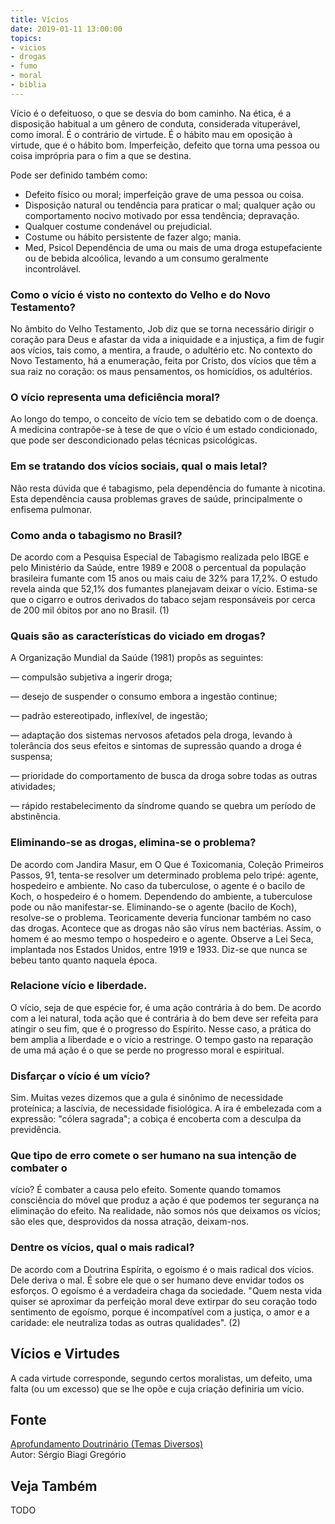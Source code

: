 ```yaml
---
title: Vícios
date: 2019-01-11 13:00:00
topics: 
- vicios
- drogas
- fumo
- moral
- biblia
---
```


Vício é o defeituoso, o que se desvia do bom caminho. Na ética, é a
disposição habitual a um gênero de conduta, considerada vituperável,
como imoral. É o contrário de virtude. É o hábito mau em oposição à
virtude, que é o hábito bom. Imperfeição, defeito que torna uma pessoa
ou coisa imprópria para o fim a que se destina.

Pode ser definido também como:
* Defeito físico ou moral; imperfeição grave de uma pessoa ou coisa.
* Disposição natural ou tendência para praticar o mal; qualquer ação ou comportamento nocivo motivado por essa tendência; depravação.
* Qualquer costume condenável ou prejudicial.
* Costume ou hábito persistente de fazer algo; mania.
* Med, Psicol Dependência de uma ou mais de uma droga estupefaciente ou de bebida alcoólica, levando a um consumo geralmente incontrolável.

### Como o vício é visto no contexto do Velho e do Novo Testamento?
No âmbito do Velho Testamento, Job diz que se torna necessário
dirigir o coração para Deus e afastar da vida a iniquidade e a
injustiça, a fim de fugir aos vícios, tais como, a mentira, a fraude, o
adultério etc. No contexto do Novo Testamento, há a enumeração,
feita por Cristo, dos vícios que têm a sua raiz no coração: os maus
pensamentos, os homicídios, os adultérios.

### O vício representa uma deficiência moral?
Ao longo do tempo, o conceito de vício tem se debatido com o de doença.
A medicina contrapõe-se à tese de que o vício é um estado condicionado,
que pode ser descondicionado pelas técnicas psicológicas.

### Em se tratando dos vícios sociais, qual o mais letal?
Não resta dúvida que é tabagismo, pela dependência do fumante à
nicotina. Esta dependência causa problemas graves de saúde,
principalmente o enfisema pulmonar.

### Como anda o tabagismo no Brasil?
De acordo com a Pesquisa Especial de Tabagismo realizada pelo IBGE e
pelo Ministério da Saúde, entre 1989 e 2008 o percentual da população
brasileira fumante com 15 anos ou mais caiu de 32% para 17,2%. O estudo
revela ainda que 52,1% dos fumantes planejavam deixar o vício. Estima-se
que o cigarro e outros derivados do tabaco sejam responsáveis por cerca
de 200 mil óbitos por ano no Brasil. (1)

### Quais são as características do viciado em drogas?
A Organização Mundial da Saúde (1981) propôs as seguintes:

— compulsão subjetiva a ingerir droga;

— desejo de suspender o consumo embora a ingestão continue;

— padrão estereotipado, inflexível, de ingestão;

— adaptação dos sistemas nervosos afetados pela droga, levando à
tolerância dos seus efeitos e sintomas de supressão quando a droga é
suspensa;

— prioridade do comportamento de busca da droga sobre todas as outras
atividades;

— rápido restabelecimento da síndrome quando se quebra um período de
abstinência.

### Eliminando-se as drogas, elimina-se o problema?
De acordo com Jandira Masur, em O Que é Toxicomania, Coleção Primeiros
Passos, 91, tenta-se resolver um determinado problema pelo tripé:
agente, hospedeiro e ambiente. No caso da tuberculose, o agente é
o bacilo de Koch, o hospedeiro é o homem. Dependendo do ambiente, a
tuberculose pode ou não manifestar-se. Eliminando-se o agente (bacilo
de Koch), resolve-se o problema. Teoricamente deveria funcionar também
no caso das drogas. Acontece que as drogas não são vírus nem bactérias.
Assim, o homem é ao mesmo tempo o hospedeiro e o agente. Observe a
Lei Seca, implantada nos Estados Unidos, entre 1919 e 1933. Diz-se que
nunca se bebeu tanto quanto naquela época.

### Relacione vício e liberdade.

O vício, seja de que espécie for, é uma ação contrária à do bem. De
acordo com a lei natural, toda ação que é contrária à do bem deve ser
refeita para atingir o seu fim, que é o progresso do Espírito. Nesse
caso, a prática do bem amplia a liberdade e o vício a restringe. O tempo
gasto na reparação de uma má ação é o que se perde no progresso moral e
espiritual.

### Disfarçar o vício é um vício?
Sim. Muitas vezes dizemos que a gula é sinônimo de necessidade
proteínica; a lascívia, de necessidade fisiológica. A ira é
embelezada com a expressão: "cólera sagrada"; a cobiça é encoberta com
a desculpa da previdência.

### Que tipo de erro comete o ser humano na sua intenção de combater o
vício?
É combater a causa pelo efeito. Somente quando tomamos consciência do
móvel que produz a ação é que podemos ter segurança na eliminação do
efeito. Na realidade, não somos nós que deixamos os vícios; são eles
que, desprovidos da nossa atração, deixam-nos.

### Dentre os vícios, qual o mais radical?
De acordo com a Doutrina Espírita, o egoísmo é o mais radical dos
vícios. Dele deriva o mal. É sobre ele que o ser humano deve envidar
todos os esforços. O egoísmo é a verdadeira chaga da sociedade. "Quem
nesta vida quiser se aproximar da perfeição moral deve extirpar do seu
coração todo sentimento de egoísmo, porque é incompatível com a justiça,
o amor e a caridade: ele neutraliza todas as outras qualidades". (2)

## Vícios e Virtudes
A cada virtude corresponde, segundo certos moralistas, um defeito, uma falta (ou
um excesso) que se lhe opõe e cuja criação definiria um vício.

## Fonte
[Aprofundamento Doutrinário (Temas Diversos)](https://sites.google.com/view/aprofundamentodoutrinario/vícios)  
Autor: Sérgio Biagi Gregório

## Veja Também
TODO


